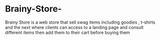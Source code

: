 # Brainy-Store-
Brainy Store is a  web store that sell swag items including goodies , t-shirts and the next where clients can access to a landing page and consult different items then add them to their cart before buying them 
